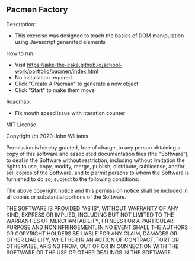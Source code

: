## Pacmen Factory

Description:
- This exercise was designed to teach the basics of DOM manipulation using Javascript generated elements

How to run:
- Visit https://jake-the-cake.github.io/school-work/portfolio/pacmen/index.html
- No installation required
- Click "Create A Pacman" to generate a new object
- Click "Start" to make them move

Roadmap:
- Fix mouth speed issue with itteration counter

MIT License

Copyright (c) 2020 John Williams

Permission is hereby granted, free of charge, to any person obtaining a copy
of this software and associated documentation files (the "Software"), to deal
in the Software without restriction, including without limitation the rights
to use, copy, modify, merge, publish, distribute, sublicense, and/or sell
copies of the Software, and to permit persons to whom the Software is
furnished to do so, subject to the following conditions:

The above copyright notice and this permission notice shall be included in all
copies or substantial portions of the Software.

THE SOFTWARE IS PROVIDED "AS IS", WITHOUT WARRANTY OF ANY KIND, EXPRESS OR
IMPLIED, INCLUDING BUT NOT LIMITED TO THE WARRANTIES OF MERCHANTABILITY,
FITNESS FOR A PARTICULAR PURPOSE AND NONINFRINGEMENT. IN NO EVENT SHALL THE
AUTHORS OR COPYRIGHT HOLDERS BE LIABLE FOR ANY CLAIM, DAMAGES OR OTHER
LIABILITY, WHETHER IN AN ACTION OF CONTRACT, TORT OR OTHERWISE, ARISING FROM,
OUT OF OR IN CONNECTION WITH THE SOFTWARE OR THE USE OR OTHER DEALINGS IN THE
SOFTWARE.